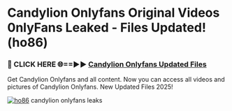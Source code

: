 # Candylion Onlyfans Original Videos 0nlyFans Leaked - Files Updated! (ho86)

<h3>🔴 CLICK HERE 🌐==►► <a href="https://tinyurl.com/2jnfzry5" rel="nofollow">Candylion Onlyfans Updated Files</a></h3>

Get Candylion Onlyfans and all content. Now you can access all videos and pictures of Candylion Onlyfans. New Updated Files 2025!

[![ho86](https://i.imgur.com/GyGTBgg.gif)](https://tinyurl.com/2jnfzry5)
candylion onlyfans leaks